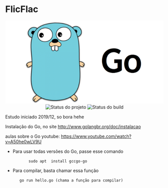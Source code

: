 # FlicFlac


<p align="center">
    <img  src="Exemplos/go.png" title="Logo da Go"><br />
    <img src="https://img.shields.io/maintenance/yes/2019?style=for-the-badge" title="Status do projeto">
    <img src="https://img.shields.io/travis/ccuffs/template?style=for-the-badge" title="Status do build">
</p>


Estudo iniciado 2019/12, so bora hehe


Instalação do Go, no site
http://www.golangbr.org/doc/instalacao


aulas sobre o Go
youtube: https://www.youtube.com/watch?v=A50he0wLV9U





- Para usar todas versões do Go, passe esse comando

             sudo apt  install gccgo-go 

- Para compilar, basta chamar essa função

         go run hello.go (chama a função para compilar)

